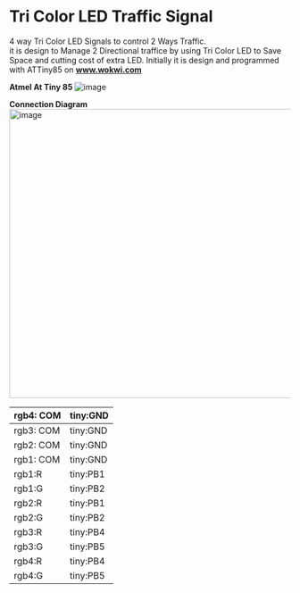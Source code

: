 # Tri Color LED Traffic Signal
4 way Tri Color LED Signals to control 2 Ways Traffic. <br/>
it is design to Manage 2 Directional traffice  by using Tri Color LED to Save Space and cutting cost of extra LED. Initially it is design and programmed with ATTiny85 on **www.wokwi.com** 

**Atmel At Tiny 85**
![image](https://github.com/user-attachments/assets/ac2b72b3-264b-4845-ae74-a922bf764239)

**Connection Diagram**
<img width="518" alt="image" src="https://github.com/user-attachments/assets/03f1b11d-708d-425c-9602-cabe017eae43" />

| rgb4: COM 	| tiny:GND 	|
|-----------	|----------	|
| rgb3: COM 	| tiny:GND 	|
| rgb2: COM 	| tiny:GND 	|
| rgb1: COM 	| tiny:GND 	|
| rgb1:R    	| tiny:PB1 	|
| rgb1:G    	| tiny:PB2 	|
| rgb2:R    	| tiny:PB1 	|
| rgb2:G    	| tiny:PB2 	|
| rgb3:R    	| tiny:PB4 	|
| rgb3:G    	| tiny:PB5 	|
| rgb4:R    	| tiny:PB4 	|
| rgb4:G    	| tiny:PB5 	|

